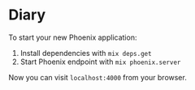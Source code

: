 # Diary

To start your new Phoenix application:

1. Install dependencies with `mix deps.get`
2. Start Phoenix endpoint with `mix phoenix.server`

Now you can visit `localhost:4000` from your browser.
